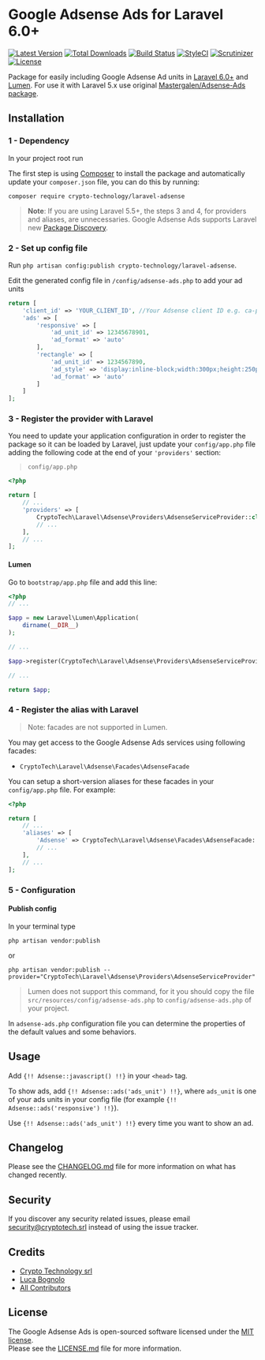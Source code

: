 # Google Adsense Ads for Laravel 6.0+

[![Latest Version][ico-version]][link-packagist]
[![Total Downloads][ico-downloads]][link-downloads]
[![Build Status][ico-travis]][link-travis]
[![StyleCI][ico-styleci]][link-styleci]
[![Scrutinizer][ico-scrutinizer]][link-scrutinizer]
[![License][ico-license]][link-license]

Package for easily including Google Adsense Ad units in [Laravel 6.0+][link-laravel] and [Lumen][link-lumen]. For use it with Laravel 5.x use original [Mastergalen/Adsense-Ads package][link-mastergalen-adsense].

## Installation

### 1 - Dependency

In your project root run

The first step is using [Composer][link-composer] to install the package and automatically update your `composer.json` file, you can do this by running:

```shell
composer require crypto-technology/laravel-adsense
```

> **Note**: If you are using Laravel 5.5+, the steps 3 and 4, for providers and aliases, are unnecessaries. Google Adsense Ads supports Laravel new [Package Discovery](https://laravel.com/docs/5.5/packages#package-discovery).

### 2 - Set up config file

Run `php artisan config:publish crypto-technology/laravel-adsense`.

Edit the generated config file in `/config/adsense-ads.php` to add your ad units

```php
return [
    'client_id' => 'YOUR_CLIENT_ID', //Your Adsense client ID e.g. ca-pub-9508939161510421
    'ads' => [
        'responsive' => [
            'ad_unit_id' => 12345678901,
            'ad_format' => 'auto'
        ],
        'rectangle' => [
            'ad_unit_id' => 1234567890,
            'ad_style' => 'display:inline-block;width:300px;height:250px',
            'ad_format' => 'auto'
        ]
    ]
];
```

### 3 - Register the provider with Laravel

You need to update your application configuration in order to register the package so it can be loaded by Laravel, just update your `config/app.php` file adding the following code at the end of your `'providers'` section:

> `config/app.php`

```php
<?php

return [
    // ...
    'providers' => [
        CryptoTech\Laravel\Adsense\Providers\AdsenseServiceProvider::class,
        // ...
    ],
    // ...
];
```

#### Lumen

Go to `bootstrap/app.php` file and add this line:

```php
<?php
// ...

$app = new Laravel\Lumen\Application(
    dirname(__DIR__)
);

// ...

$app->register(CryptoTech\Laravel\Adsense\Providers\AdsenseServiceProvider::class);

// ...

return $app;
```

### 4 - Register the alias with Laravel

> Note: facades are not supported in Lumen.

You may get access to the Google Adsense Ads services using following facades:

- `CryptoTech\Laravel\Adsense\Facades\AdsenseFacade`

You can setup a short-version aliases for these facades in your `config/app.php` file. For example:

```php
<?php

return [
    // ...
    'aliases' => [
        'Adsense' => CryptoTech\Laravel\Adsense\Facades\AdsenseFacade::class,
        // ...
    ],
    // ...
];
```

### 5 - Configuration

#### Publish config

In your terminal type

```shell
php artisan vendor:publish
```

or

```shell
php artisan vendor:publish --provider="CryptoTech\Laravel\Adsense\Providers\AdsenseServiceProvider"
```

> Lumen does not support this command, for it you should copy the file `src/resources/config/adsense-ads.php` to `config/adsense-ads.php` of your project.

In `adsense-ads.php` configuration file you can determine the properties of the default values and some behaviors.

## Usage
Add `{!! Adsense::javascript() !!}` in your `<head>` tag.

To show ads, add `{!! Adsense::ads('ads_unit') !!}`, where `ads_unit` is one of your ads units in your config file (for example `{!! Adsense::ads('responsive') !!}`).

Use `{!! Adsense::ads('ads_unit') !!}` every time you want to show an ad.

## Changelog

Please see the [CHANGELOG.md][link-changelog] file for more information on what has changed recently.

## Security

If you discover any security related issues, please email security@cryptotech.srl instead of using the issue tracker.

## Credits

- [Crypto Technology srl][link-author]
- [Luca Bognolo][link-coauthor]
- [All Contributors][link-contributors]

## License

The Google Adsense Ads is open-sourced software licensed under the [MIT license][link-mit-license].  
Please see the [LICENSE.md][link-license] file for more information.

[ico-version]: https://img.shields.io/packagist/v/crypto-technology/laravel-adsense.svg?style=flat-square
[ico-downloads]: https://img.shields.io/packagist/dt/crypto-technology/laravel-adsense.svg?style=flat-square
[ico-travis]: https://img.shields.io/travis/crypto-technology/laravel-adsense/master.svg?style=flat-square
[ico-styleci]: https://styleci.io/repos/211677362/shield?style=flat-square
[ico-scrutinizer]: https://scrutinizer-ci.com/g/crypto-technology/cryptocurrency/badges/quality-score.png?b=master
[ico-license]: https://img.shields.io/packagist/l/crypto-technology/laravel-adsense?style=flat-square

[link-packagist]: https://packagist.org/packages/crypto-technology/laravel-adsense
[link-downloads]: https://packagist.org/packages/crypto-technology/laravel-adsense
[link-travis]: https://travis-ci.org/crypto-technology/laravel-adsense
[link-styleci]: https://styleci.io/repos/211677362
[link-scrutinizer]: https://scrutinizer-ci.com/g/crypto-technology/cryptocurrency/?branch=master
[link-laravel]: https://laravel.com
[link-lumen]: https://lumen.laravel.com
[link-mastergalen-adsense]: https://github.com/Mastergalen/Adsense-Ads
[link-composer]: https://getcomposer.org
[link-license]: LICENSE.md
[link-changelog]: CHANGELOG.md
[link-author]: https://cryptotech.srl
[link-coauthor]: https://bogny.eu
[link-contributors]: ../../contributors
[link-mit-license]: https://opensource.org/licenses/MIT
